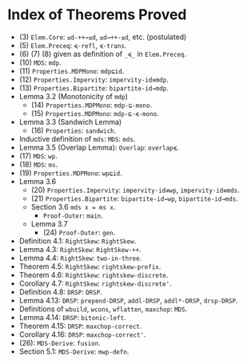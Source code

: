 # Index of Theorems Proved

* (3) `Elem.Core`: `≤d-++→≤d`, `≤d→++-≤d`, etc. (postulated)
* (5) `Elem.Preceq`: `≼-refl`, `≼-trans`.
* (6) (7) (8) given as definition of `_≼_` in `Elem.Preceq`.
* (10) `MDS`: `mdp`.
* (11) `Properties.MDPMono`: `mdp⊑id`.
* (12) `Properties.Impervity`: `impervity-id≡mdp`.
* (13) `Properties.Bipartite`: `bipartite-id→mdp`.
* Lemma 3.2 (Monotonicity of `mdp`)
  * (14) `Properties.MDPMono`: `mdp-⊑-mono`.
  * (15) `Properties.MDPMono`: `mdp-⊑-≼-mono`.
* Lemma 3.3 (Sandwich Lemma)
  * (16) `Properties`: `sandwich`.
* Inductive definition of `mds`: `MDS`: `mds`.
* Lemma 3.5 (Overlap Lemma): `Overlap`: `overlap≼`.
* (17) `MDS`: `wp`.
* (18) `MDS`: `ms`.
* (19) `Properties.MDPMono`: `wp⊑id`.
* Lemma 3.6
  * (20) `Properties.Impervity`: `impervity-id≡wp`, `impervity-id≡mds`.
  * (21) `Properties.Bipartite`: `bipartite-id→wp`, `bipartite-id→mds`.
  * Section 3.6 `mds x = ms x`.
    * `Proof-Outer`: `main`.
  * Lemma 3.7
    * (24) `Proof-Outer`: `gen`.
* Definition 4.1: `RightSkew`: `RightSkew`.
* Lemma 4.3: `RightSkew`: `RightSkew-++`.
* Lemma 4.4: `RightSkew`: `two-in-three`.
* Theorem 4.5: `RightSkew`: `rightskew-prefix`.
* Theorem 4.6: `RightSkew`: `rightskew-discrete`.
* Corollary 4.7: `RightSkew`: `rightskew-discrete'`.
* Definition 4.8: `DRSP`: `DRSP`.
* Lemma 4.13: `DRSP`: `prepend-DRSP`, `addl-DRSP`, `addl*-DRSP`, `drsp-DRSP`.
* Definitions of `wbuild`, `wcons`, `wflatten`, `maxchop`: `MDS`.
* Lemma 4.14: `DRSP`: `bitonic-left`.
* Theorem 4.15: `DRSP`: `maxchop-correct`.
* Corollary 4.16: `DRSP`: `maxchop-correct'`.
* (26): `MDS-Derive`: `fusion`.
* Section 5.1: `MDS-Derive`: `mwp-defn`.
